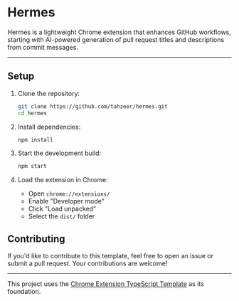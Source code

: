 # Hermes

Hermes is a lightweight Chrome extension that enhances GitHub workflows, starting with AI-powered generation of pull request titles and descriptions from commit messages.

---

## Setup

1. Clone the repository:

   ```bash
   git clone https://github.com/tahzeer/hermes.git
   cd hermes
   ```

2. Install dependencies:

   ```bash
   npm install
   ```

3. Start the development build:

   ```bash
   npm start
   ```

4. Load the extension in Chrome:

   * Open `chrome://extensions/`
   * Enable "Developer mode"
   * Click "Load unpacked"
   * Select the `dist/` folder

## Contributing

If you'd like to contribute to this template, feel free to open an issue or submit a pull request. Your contributions are welcome!

---

This project uses the [Chrome Extension TypeScript Template](https://github.com/tahzeer/hermes) as its foundation.

